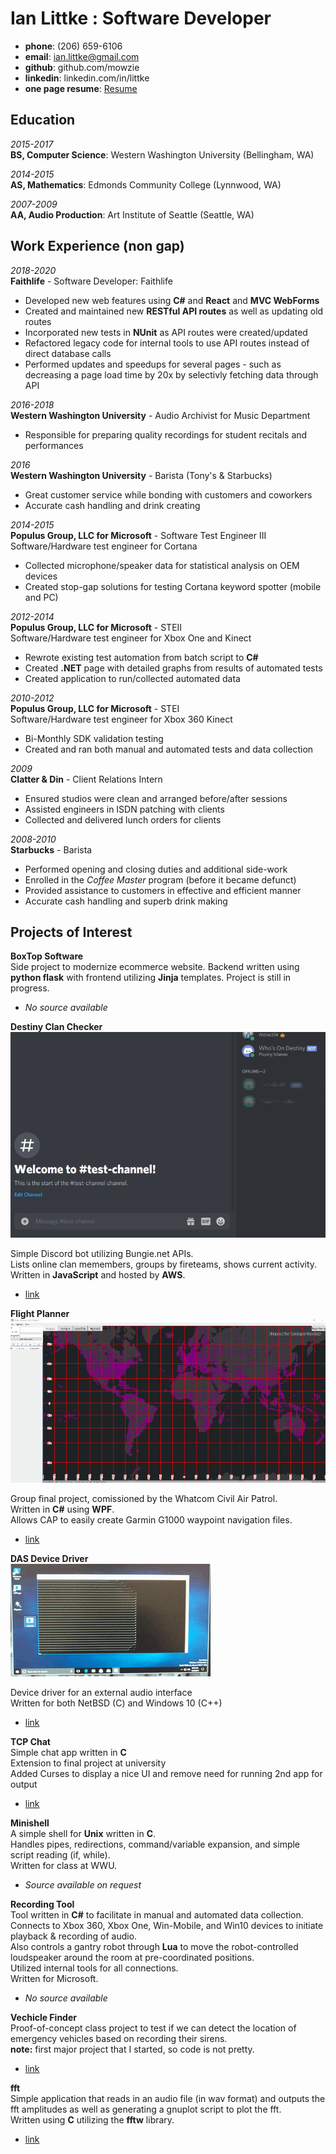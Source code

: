 Ian Littke : Software Developer
============

- **phone**: (206) 659-6106
- **email**: ian.littke@gmail.com
- **github**: github.com/mowzie
- **linkedin**: linkedin.com/in/littke
- **one page resume**: [Resume](https://github.com/mowzie/Resume/blob/master/Littke-Resume.pdf)

Education
---------

*2015-2017*  
   **BS, Computer Science**: Western Washington University (Bellingham, WA)

*2014-2015*  
   **AS, Mathematics**: Edmonds Community College (Lynnwood, WA)

*2007-2009*  
   **AA, Audio Production**: Art Institute of Seattle (Seattle, WA)

Work Experience (non gap)
----------
*<datetime> 2018-2020 <datetime>*  
**Faithlife** - Software Developer: Faithlife
* Developed new web features using **C#** and **React** and **MVC WebForms**
* Created and maintained new **RESTful API routes** as well as updating old routes
* Incorporated new tests in **NUnit** as API routes were created/updated
* Refactored legacy code for internal tools to use API routes instead of direct database calls
* Performed updates and speedups for several pages - such as decreasing a page load time by 20x by selectivly fetching data through API

*<datetime> 2016-2018 <datetime>*  
**Western Washington University** - Audio Archivist for Music Department
* Responsible for preparing quality recordings for student recitals and performances

*<datetime> 2016 <datetime>*  
**Western Washington University** - Barista (Tony's & Starbucks)
* Great customer service while bonding with customers and coworkers
* Accurate cash handling and drink creating

*<datetime> 2014-2015 <datetime>*  
**Populus Group, LLC for Microsoft** - Software Test Engineer III  
Software/Hardware test engineer for Cortana
* Collected microphone/speaker data for statistical analysis on OEM devices
* Created stop-gap solutions for testing Cortana keyword spotter (mobile and PC)

*<datetime> 2012-2014 <datetime>*  
**Populus Group, LLC for Microsoft** - STEII  
Software/Hardware test engineer for Xbox One and Kinect
* Rewrote existing test automation from batch script to **C#**
* Created **.NET** page with detailed graphs from results of automated tests
* Created application to run/collected automated data

*<datetime> 2010-2012 <datetime>*  
**Populus Group, LLC for Microsoft** - STEI  
Software/Hardware test engineer for Xbox 360 Kinect
* Bi-Monthly SDK validation testing
* Created and ran both manual and automated tests and data collection

*<datetime> 2009 <datetime>*  
**Clatter & Din** - Client Relations Intern
* Ensured studios were clean and arranged before/after sessions
* Assisted engineers in ISDN patching with clients
* Collected and delivered lunch orders for clients

*<datetime> 2008-2010 <datetime>*  
**Starbucks** - Barista
* Performed opening and closing duties and additional side-work
* Enrolled in the *Coffee Master* program (before it became defunct)
* Provided assistance to customers in effective and efficient manner
* Accurate cash handling and superb drink making

Projects of Interest
--------------------
**BoxTop Software**  
Side project to modernize ecommerce website.
Backend written using **python flask** with frontend utilizing **Jinja** templates.
Project is still in progress.  
* *No source available*

**Destiny Clan Checker**  
![usage](media/discordUsage.gif)

Simple Discord bot utilizing Bungie.net APIs.  
Lists online clan memembers, groups by fireteams, shows current activity.  
Written in **JavaScript** and hosted by **AWS**.
* [link](https://github.com/mowzie/destinyClanDiscordBot)


**Flight Planner**  
![usage](media/flightUsage.gif)

Group final project, comissioned by the Whatcom Civil Air Patrol.  
Written in **C#** using **WPF**.  
Allows CAP to easily create Garmin G1000 waypoint navigation files.
* [link](https://github.com/CIOS-Digital)

**DAS Device Driver**  
![usage](media/dasUsage.gif)

Device driver for an external audio interface  
Written for both NetBSD (C) and Windows 10 (C++)  
* [link](https://github.com/mowzie/dasDriver)

**TCP Chat**  
Simple chat app written in **C**  
Extension to final project at university  
Added Curses to display a nice UI and remove need for running 2nd app for output  
* [link](https://github.com/mowzie/tcpchat)

**Minishell**  
A simple shell for **Unix** written in **C**.  
Handles pipes, redirections, command/variable expansion, and simple script reading (if, while).  
Written for class at WWU.
* *Source available on request*

**Recording Tool**  
Tool written in **C#** to facilitate in manual and automated data collection.  
Connects to Xbox 360, Xbox One, Win-Mobile, and Win10 devices to initiate playback & recording of audio.  
Also controls a gantry robot through **Lua** to move the robot-controlled loudspeaker around the room at pre-coordinated positions.  
Utilized internal tools for all connections.  
Written for Microsoft.  
* *No source available*

**Vechicle Finder**  
Proof-of-concept class project to test if we can detect the location of emergency vehicles based on recording their sirens.  
 **note:** first major project that I started, so code is not pretty.  
 * [link](https://github.com/mowzie/vehiclefinder)


**fft**  
Simple application that reads in an audio file (in wav format) and outputs the fft amplitudes as well as generating a gnuplot script to plot the fft.  
Written using **C** utilizing the **fftw** library.
*  [link](https://github.com/mowzie/fft)
